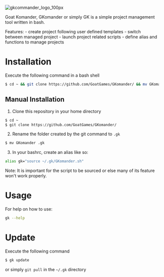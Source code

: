 
![gkcommander_logo_100px](https://user-images.githubusercontent.com/5913483/29254169-68c9ced8-805d-11e7-8572-76277c27f10a.png)

Goat Komander, GKomander or simply GK is a simple project management tool 
written in bash.

Features:
    - create project following user defined templates
    - switch between managed project
    - launch project related scripts
    - define alias and functions to manage projects

# Installation
Execute the following command in a bash shell

```bash
$ cd ~ && git clone https://github.com/GoatGames/GKomander/ && mv GKomander .gk && echo 'alias gk="source ~/.gk/GKomander.sh" \n' >> ~/.bashrc
```

## Manual Installation
1. Clone this repository in your home directory

```bash
$ cd ~
$ git clone https://github.com/GoatGames/GKomander/
```

2. Rename the folder created by the git command to ```.gk```

```bash
$ mv GKomander .gk
```

3. In your bashrc, create an alias like so:

```bash
alias gk="source ~/.gk/GKomander.sh"
```

Note: It is important for the script to be sourced or else many of its feature won't
work properly.


# Usage
For help on how to use:

```bash
gk --help
```

# Update
Execute the following command

```bash
$ gk update
```

or simply ```git pull``` in the ```~/.gk``` directory
